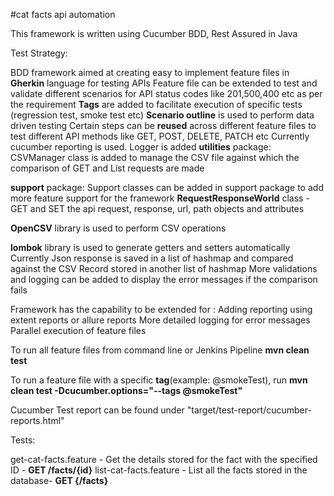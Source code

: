 #cat facts api automation

This framework is written using Cucumber BDD, Rest Assured in Java

Test Strategy:

BDD framework aimed at creating easy to implement feature files in **Gherkin** language for testing APIs
Feature file can be extended to test and validate different scenarios for API status codes like 201,500,400 etc as per the requirement
**Tags** are added to facilitate execution of specific tests (regression test, smoke test etc)
**Scenario outline** is used to perform data driven testing
Certain steps can be **reused** across different feature files to test different API methods like GET, POST, DELETE, PATCH etc
Currently cucumber reporting is used.
Logger is added
**utilities** package: CSVManager class is added to manage the CSV file against which the comparison of GET and List requests are made

**support** package: Support classes can be added in support package to add more feature support for the framework
**RequestResponseWorld** class - GET and SET the api request, response, url, path objects and attributes

**OpenCSV** library is used to perform CSV operations

**lombok** library is used to generate getters and setters automatically
Currently Json response is saved in a list of hashmap and compared against the CSV Record stored in another list of hashmap
More validations and logging can be added to display the error messages if the comparison fails



Framework has the capability to be extended for :
Adding reporting using extent reports or allure reports
More detailed logging for error messages
Parallel execution of feature files


To run all feature files from command line or Jenkins Pipeline
**mvn clean test**

To run a feature file with a specific **tag**(example: @smokeTest), run
**mvn clean test -Dcucumber.options="--tags @smokeTest"**

Cucumber Test report can be found under "target/test-report/cucumber-reports.html"

Tests:

get-cat-facts.feature - Get the details stored for the fact with the specified ID - **GET /facts/{id}**
list-cat-facts.feature - List all the facts stored in the database- **GET {/facts}**

